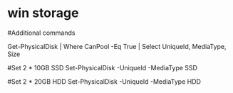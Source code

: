 # win storage

#Additional commands

Get-PhysicalDisk | Where CanPool -Eq True | Select UniqueId, MediaType, Size


#Set 2 * 10GB SSD
Set-PhysicalDisk -UniqueId <drive-id> -MediaType SSD

#Set 2 * 20GB HDD
Set-PhysicalDisk -UniqueId <drive-id> -MediaType HDD
